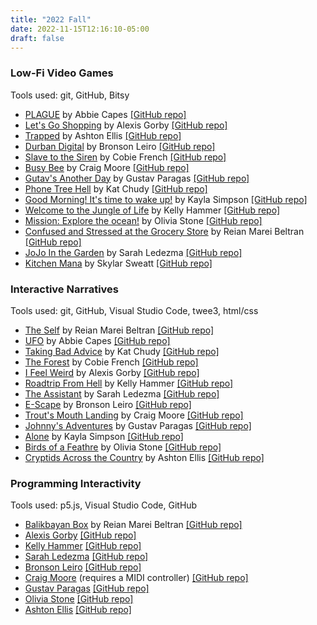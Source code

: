 ```yaml
---
title: "2022 Fall"
date: 2022-11-15T12:16:10-05:00
draft: false
---
```


### Low-Fi Video Games

Tools used: git, GitHub, Bitsy

* [PLAGUE](https://fsudigitalmedia.github.io/2022fall_bitsygames/abbie_plague.html) by Abbie Capes [\[GitHub repo\]](https://github.com/abbiecapes/PLAGUE)
* [Let's Go Shopping](https://fsudigitalmedia.github.io/2022fall_bitsygames/alexis_shopping.html) by Alexis Gorby [\[GitHub repo\]](https://github.com/alexiscgorby/let-s_go_shopping)
* [Trapped](https://fsudigitalmedia.github.io/2022fall_bitsygames/ashton_trapped.html) by Ashton Ellis [\[GitHub repo\]](https://github.com/ashtonellis/Trapped)
* [Durban Digital](https://fsudigitalmedia.github.io/2022fall_bitsygames/bronson_durban.html) by Bronson Leiro [\[GitHub repo\]](https://github.com/Onaik/dookibe)
* [Slave to the Siren](https://fsudigitalmedia.github.io/2022fall_bitsygames/cobie_slavetothesiren.html) by Cobie French [\[GitHub repo\]](https://github.com/cobieheath/SlavetotheSiren)
* [Busy Bee](https://fsudigitalmedia.github.io/2022fall_bitsygames/craig_busybee.html) by Craig Moore [\[GitHub repo\]](https://github.com/CraigMoore3/Busy-Bee)
* [Gutav's Another Day](https://fsudigitalmedia.github.io/2022fall_bitsygames/gustav_anotherday.html) by Gustav Paragas [\[GitHub repo\]](https://github.com/gparagas4/gusanotherday-)
* [Phone Tree Hell](https://fsudigitalmedia.github.io/2022fall_bitsygames/kat_phonetree.html) by Kat Chudy [\[GitHub repo\]](https://github.com/kec21/PhoneTreeHell)
* [Good Morning! It's time to wake up!](https://fsudigitalmedia.github.io/2022fall_bitsygames/kayla_goodmorning.html) by Kayla Simpson [\[GitHub repo\]](https://github.com/kns21a/GoodMorning)
* [Welcome to the Jungle of Life](https://fsudigitalmedia.github.io/2022fall_bitsygames/kelly_jungleoflife.html) by Kelly Hammer [\[GitHub repo\]](https://github.com/kah19k/Welcome-to-the-Jungle-of-Life)
* [Mission: Explore the ocean!](https://fsudigitalmedia.github.io/2022fall_bitsygames/olivia_ocean.html) by Olivia Stone [\[GitHub repo\]](https://github.com/Nonexistent-unicorn/Explore-the-ocean)
* [Confused and Stressed at the Grocery Store](https://fsudigitalmedia.github.io/2022fall_bitsygames/reian_grocery.html) by Reian Marei Beltran [\[GitHub repo\]](https://github.com/reianb/ConfusedStressedatGrocery)
* [JoJo In the Garden](https://fsudigitalmedia.github.io/2022fall_bitsygames/sarah_jojointhegarden.html) by Sarah Ledezma [\[GitHub repo\]](https://github.com/sarahlede/jojointhegarden)
* [Kitchen Mana](https://fsudigitalmedia.github.io/2022fall_bitsygames/skylar_kitchen.html) by Skylar Sweatt [\[GitHub repo\]](https://github.com/skyydarlene/kitchen-mana)

### Interactive Narratives

Tools used: git, GitHub, Visual Studio Code, twee3, html/css

* [The Self](https://reianb.github.io/theself/) by Reian Marei Beltran [\[GitHub repo\]](https://github.com/reianb/theself)
* [UFO](https://abbiecapes.github.io/ufo/) by Abbie Capes [\[GitHub repo\]](https://github.com/abbiecapes/ufo)
* [Taking Bad Advice](https://kec21.github.io/bad-advice/) by Kat Chudy [\[GitHub repo\]](https://github.com/kec21/bad-advice)
* [The Forest](https://cobieheath.github.io/3minstory/) by Cobie French [\[GitHub repo\]](https://github.com/cobieheath/3minstory)
* [I Feel Weird](https://alexiscgorby.github.io/ifeelweirdstory/) by Alexis Gorby [\[GitHub repo\]](https://github.com/alexiscgorby/ifeelweirdstory)
* [Roadtrip From Hell](https://kah19k.github.io/Roadtrip-from-Hell/) by Kelly Hammer [\[GitHub repo\]](https://github.com/kah19k/Roadtrip-from-Hell)
* [The Assistant](https://sarahlede.github.io/3minstor/) by Sarah Ledezma [\[GitHub repo\]](https://github.com/sarahlede/3minstor)
* [E-Scape](https://onaik.github.io/Interactaritive-/) by Bronson Leiro [\[GitHub repo\]](https://github.com/onaik/Interactaritive-)
* [Trout's Mouth Landing](https://craigmoore3.github.io/trouts-mouth-landing/) by Craig Moore [\[GitHub repo\]](https://github.com/craigmoore3/trouts-mouth-landing)
* [Johnny's Adventures](https://gparagas4.github.io/3mstory/) by Gustav Paragas [\[GitHub repo\]](https://github.com/gparagas4/3mstory)
* [Alone](https://kns21a.github.io/Alone-3minute-story/) by Kayla Simpson [\[GitHub repo\]](https://github.com/kns21a/Alone-3minute-story)
* [Birds of a Feathre](https://nonexistent-unicorn.github.io/3minstory/) by Olivia Stone [\[GitHub repo\]](https://github.com/nonexistent-unicorn/3minstory)
* [Cryptids Across the Country](https://ashtonellis.github.io/narrative/) by Ashton Ellis [\[GitHub repo\]](https://github.com/ashtonellis/narrative)

### Programming Interactivity

Tools used: p5.js, Visual Studio Code, GitHub

* [Balikbayan Box](https://reianb.github.io/balikbayanbox/) by Reian Marei Beltran [\[GitHub repo\]](https://github.com/reianb/balikbayanbox)
* [Alexis Gorby](https://alexiscgorby.github.io/project3/) [\[GitHub repo\]](https://github.com/alexiscgorby/project3)
* [Kelly Hammer](https://kah19k.github.io/Animation-intereactive-Project/) [\[GitHub repo\]](https://github.com/kah19k/Animation-intereactive-Project)
* [Sarah Ledezma](https://sarahlede.github.io/TweenBreathe/) [\[GitHub repo\]](https://github.com/sarahlede/TweenBreathe)
* [Bronson Leiro](https://onaik.github.io/Sin-Wave-Interface-repo/) [\[GitHub repo\]](https://github.com/Onaik/Sin-Wave-Interface-repo)
* [Craig Moore](https://craigmoore3.github.io/Proj3/) (requires a MIDI controller) [\[GitHub repo\]](https://github.com/craigmoore3/Proj3)
* [Gustav Paragas](https://gparagas4.github.io/p5rsproject/) [\[GitHub repo\]](https://github.com/gparagas4/p5rsproject)
* [Olivia Stone](https://nonexistent-unicorn.github.io/Project3/) [\[GitHub repo\]](https://github.com/nonexistent-unicorn/Project3)
* [Ashton Ellis](https://ashtonellis.github.io/proj3/) [\[GitHub repo\]](https://github.com/ashtonellis/proj3)

